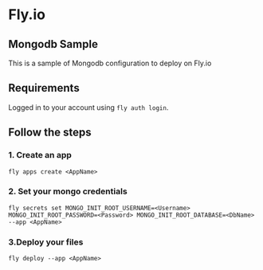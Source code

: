 # Fly.io
## Mongodb Sample
This is a sample of Mongodb configuration to deploy on Fly.io

## Requirements
Logged in to your account using `fly auth login`.


## Follow the steps

### 1. Create an app
```fly apps create <AppName>```

### 2. Set your mongo credentials
```fly secrets set MONGO_INIT_ROOT_USERNAME=<Username> MONGO_INIT_ROOT_PASSWORD=<Password> MONGO_INIT_ROOT_DATABASE=<DbName>  --app <AppName>```

### 3.Deploy your files
```fly deploy --app <AppName>```

